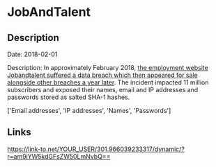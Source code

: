 # JobAndTalent

## Description

Date: 2018-02-01

Description:
In approximately February 2018, <a href="https://www.zdnet.com/article/hacker-puts-up-for-sale-third-round-of-hacked-databases-on-the-dark-web/" target="_blank" rel="noopener">the employment website Jobandtalent suffered a data breach which then appeared for sale alongside other breaches a year later</a>. The incident impacted 11 million subscribers and exposed their names, email and IP addresses and passwords stored as salted SHA-1 hashes.


['Email addresses', 'IP addresses', 'Names', 'Passwords']

## Links

https://link-to.net/YOUR_USER/301.966039233317/dynamic/?r=am9iYW5kdGFsZW50LmNvbQ==